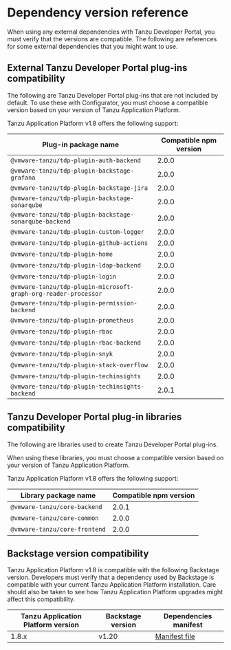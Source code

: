 # Dependency version reference

When using any external dependencies with Tanzu Developer Portal, you must verify that the versions
are compatible. The following are references for some external dependencies that you might want to use.

## <a id='external-tdp-plugins'></a> External Tanzu Developer Portal plug-ins compatibility

The following are Tanzu Developer Portal plug-ins that are not included by default. To use these
with Configurator, you must choose a compatible version based on your version of
Tanzu Application Platform.

Tanzu Application Platform v1.8 offers the following support:

| Plug-in package name                                            | Compatible npm version |
| --------------------------------------------------------------- | ---------------------- |
| `@vmware-tanzu/tdp-plugin-auth-backend`                         | 2.0.0                  |
| `@vmware-tanzu/tdp-plugin-backstage-grafana`                    | 2.0.0                  |
| `@vmware-tanzu/tdp-plugin-backstage-jira`                       | 2.0.0                  |
| `@vmware-tanzu/tdp-plugin-backstage-sonarqube`                  | 2.0.0                  |
| `@vmware-tanzu/tdp-plugin-backstage-sonarqube-backend`          | 2.0.0                  |
| `@vmware-tanzu/tdp-plugin-custom-logger`                        | 2.0.0                  |
| `@vmware-tanzu/tdp-plugin-github-actions`                       | 2.0.0                  |
| `@vmware-tanzu/tdp-plugin-home`                                 | 2.0.0                  |
| `@vmware-tanzu/tdp-plugin-ldap-backend`                         | 2.0.0                  |
| `@vmware-tanzu/tdp-plugin-login`                                | 2.0.0                  |
| `@vmware-tanzu/tdp-plugin-microsoft-graph-org-reader-processor` | 2.0.0                  |
| `@vmware-tanzu/tdp-plugin-permission-backend`                   | 2.0.0                  |
| `@vmware-tanzu/tdp-plugin-prometheus`                           | 2.0.0                  |
| `@vmware-tanzu/tdp-plugin-rbac`                                 | 2.0.0                  |
| `@vmware-tanzu/tdp-plugin-rbac-backend`                         | 2.0.0                  |
| `@vmware-tanzu/tdp-plugin-snyk`                                 | 2.0.0                  |
| `@vmware-tanzu/tdp-plugin-stack-overflow`                       | 2.0.0                  |
| `@vmware-tanzu/tdp-plugin-techinsights`                         | 2.0.0                  |
| `@vmware-tanzu/tdp-plugin-techinsights-backend`                 | 2.0.1                  |

## <a id='tdp-libraries'></a> Tanzu Developer Portal plug-in libraries compatibility

The following are libraries used to create Tanzu Developer Portal plug-ins.

When using these libraries, you must choose a compatible version based on your version of
Tanzu Application Platform.

Tanzu Application Platform v1.8 offers the following support:

| Library package name          | Compatible npm version |
| ----------------------------- | ---------------------- |
| `@vmware-tanzu/core-backend`  | 2.0.1                  |
| `@vmware-tanzu/core-common`   | 2.0.0                  |
| `@vmware-tanzu/core-frontend` | 2.0.0                  |

## <a id='bs-ver-table'></a> Backstage version compatibility

Tanzu Application Platform v1.8 is compatible with the following Backstage version. Developers must verify that a dependency used by Backstage is compatible with your current Tanzu Application Platform installation. Care should also be taken to see how Tanzu Application Platform upgrades might affect this compatibility.

| Tanzu Application Platform version | Backstage version | Dependencies manifest                                                             |
| ---------------------------------- | ----------------- | --------------------------------------------------------------------------------- |
| 1.8.x                              | v1.20             | [Manifest file](https://github.com/backstage/backstage/blob/v1.20.3/package.json) |
